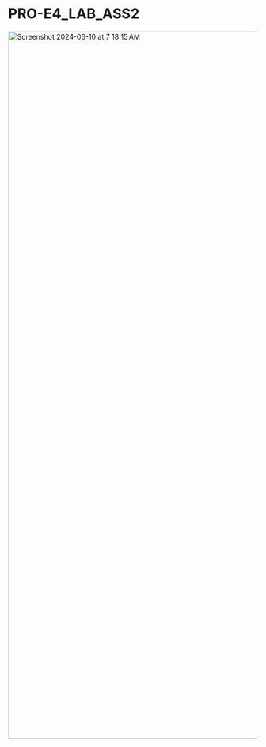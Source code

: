 # PRO-E4_LAB_ASS2
<img width="1429" alt="Screenshot 2024-06-10 at 7 18 15 AM" src="https://github.com/harbeyme24/PRO-E4_LAB_ASS2/assets/143273418/7eb14baa-96b9-4e75-a1ae-763d340ff08c">
